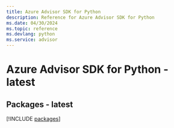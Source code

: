 ```yaml
---
title: Azure Advisor SDK for Python
description: Reference for Azure Advisor SDK for Python
ms.date: 04/30/2024
ms.topic: reference
ms.devlang: python
ms.service: advisor
---
```

# Azure Advisor SDK for Python - latest
## Packages - latest
[!INCLUDE [packages](advisor-index.md)]